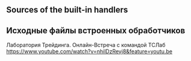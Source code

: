 ## Sources of the built-in handlers

## Исходные файлы встроенных обработчиков

Лаборатория Трейдинга. Онлайн-Встреча с командой ТСЛаб  
https://www.youtube.com/watch?v=nhilDzRevj8&feature=youtu.be
